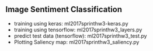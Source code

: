 ## Image Sentiment Classification
* training using keras: ml2017sprinthw3-keras.py
* training using tensorflow: ml2017sprinthw3_layers.py
* predict test data (tensorflow): ml2017sprinthw3_test.py
* Plotting Saliency map: ml2017sprinthw3_saliency.py
